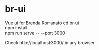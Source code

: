 # br-ui
Vue ui for Brenda Romanato
cd br-ui <br>
npm install   <br>
npm run serve -- --port 3000  <br>

Check http://localhost:3000/ in any browser